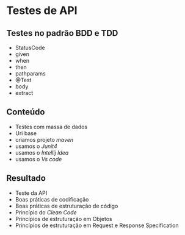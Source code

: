 # Testes de API 

## Testes no padrão BDD e TDD
- StatusCode
- given
- when
- then
- pathparams
- @Test
- body
- extract

## Conteúdo

- Testes com massa de dados
- Uri base
- criamos projeto *maven*
- usamos o *Junit4* 
- usamos o *Intellij Idea* 
- usamos o *Vs code*  

## Resultado

- Teste da API
- Boas práticas de codificação
- Boas práticas de estruturação de código
- Princípio do *Clean Code*
- Princípios de estruturação em Objetos
- Princípios de estruturação em Request e Response Specification

